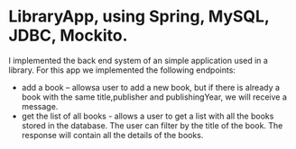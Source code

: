 # LibraryApp, using Spring, MySQL, JDBC, Mockito.
I implemented the back end system of an simple application used in a library.
For this app we implemented the following endpoints:
 - add a book – allowsa user to add a new book, but if there is already a book with the same title,publisher and publishingYear, we will receive a message.
 - get the list of all books - allows a user to get a list with all the books stored in the database. The user can filter by the title of the book. The response will contain all the details of the books.
